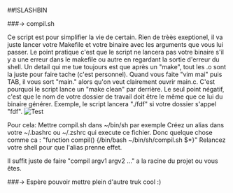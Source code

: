 #\#!SLASHBIN

###-> compil.sh

Ce script est pour simplifier la vie de certain. Rien de trèès exeptionel, il va juste lancer votre Makefile et votre binaire avec les arguments que vous lui passer.
Le point pratique c'est que le script ne lancera pas votre binaire s'il y a une erreur dans le makefile ou autre en regardant la sortie d'erreur du shell.
Un detail qui me tue toujours est que après un "make", tout les .o sont la juste pour faire tache (c'est personnel). Quand vous faite "vim mai" puis TAB, il vous sort "main." alors qu'on veut clairement ouvrir main.c. C'est pourquoi le script lance un "make clean" par derrière.
Le seul point négatif, c'est que le nom de votre dossier de travail doit être le même que ce lui du binaire générer. Exemple, le script lancera "./fdf" si votre dossier s'appel "fdf". 
![Test](http://nsa34.casimages.com/img/2015/01/18/150118121608128168.png)

Pour cela:
Mettre compil.sh dans ~/bin/sh par exemple
Créez un alias dans votre ~/.bashrc ou ~/.zshrc qui execute ce fichier. Donc quelque chose comme ca : "function compil() {/bin/bash ~/bin/sh/compil.sh $*}"
Relancez votre shell pour que l'alias prenne effet.

Il suffit juste de faire "compil argv1 argv2 ..." a la racine du projet ou vous êtes.

###-> Espère pouvoir mettre plein d'autre truk cool :)


